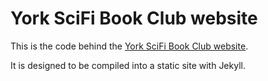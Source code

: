 York SciFi Book Club website
============================

This is the code behind the [York SciFi Book Club website](http://www.yorkscifibookclub.co.uk).

It is designed to be compiled into a static site with Jekyll.
